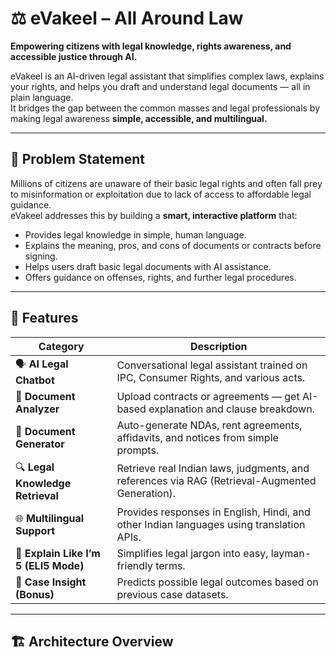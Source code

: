 # ⚖️ eVakeel – All Around Law

**Empowering citizens with legal knowledge, rights awareness, and accessible justice through AI.**

eVakeel is an AI-driven legal assistant that simplifies complex laws, explains your rights, and helps you draft and understand legal documents — all in plain language.  
It bridges the gap between the common masses and legal professionals by making legal awareness **simple, accessible, and multilingual.**

---

## 🧠 Problem Statement

Millions of citizens are unaware of their basic legal rights and often fall prey to misinformation or exploitation due to lack of access to affordable legal guidance.  
eVakeel addresses this by building a **smart, interactive platform** that:
- Provides legal knowledge in simple, human language.  
- Explains the meaning, pros, and cons of documents or contracts before signing.  
- Helps users draft basic legal documents with AI assistance.  
- Offers guidance on offenses, rights, and further legal procedures.  

---

## 🚀 Features

| Category | Description |
|-----------|-------------|
| 🗣️ **AI Legal Chatbot** | Conversational legal assistant trained on IPC, Consumer Rights, and various acts. |
| 📜 **Document Analyzer** | Upload contracts or agreements — get AI-based explanation and clause breakdown. |
| 🧾 **Document Generator** | Auto-generate NDAs, rent agreements, affidavits, and notices from simple prompts. |
| 🔍 **Legal Knowledge Retrieval** | Retrieve real Indian laws, judgments, and references via RAG (Retrieval-Augmented Generation). |
| 🌐 **Multilingual Support** | Provides responses in English, Hindi, and other Indian languages using translation APIs. |
| 🧩 **Explain Like I’m 5 (ELI5 Mode)** | Simplifies legal jargon into easy, layman-friendly terms. |
| 🧠 **Case Insight (Bonus)** | Predicts possible legal outcomes based on previous case datasets. |

---

## 🏗️ Architecture Overview


